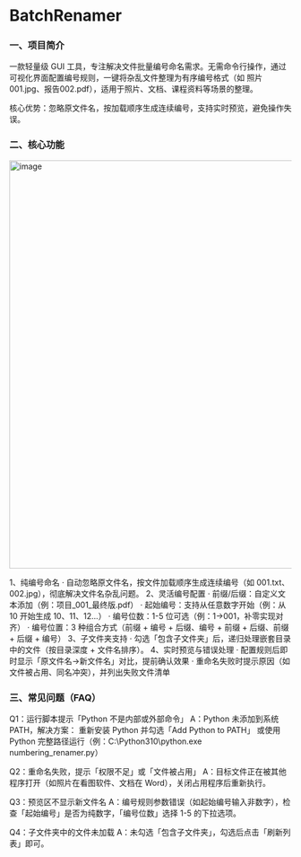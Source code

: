 # BatchRenamer

### 一、项目简介
一款轻量级 GUI 工具，专注解决文件批量编号命名需求。无需命令行操作，通过可视化界面配置编号规则，一键将杂乱文件整理为有序编号格式（如 照片001.jpg、报告002.pdf），适用于照片、文档、课程资料等场景的整理。

核心优势：忽略原文件名，按加载顺序生成连续编号，支持实时预览，避免操作失误。

### 二、核心功能
<img width="940" height="727" alt="image" src="https://github.com/user-attachments/assets/7ca697bb-207c-49cf-9666-26ccd9bf583a" />

1、纯编号命名
  · 自动忽略原文件名，按文件加载顺序生成连续编号（如 001.txt、002.jpg），彻底解决文件名杂乱问题。
2、灵活编号配置
  · 前缀/后缀：自定义文本添加（例：项目_001_最终版.pdf）
  · 起始编号：支持从任意数字开始（例：从 10 开始生成 10、11、12...）
  · 编号位数：1-5 位可选（例：1→001，补零实现对齐）
  · 编号位置：3 种组合方式（前缀 + 编号 + 后缀、编号 + 前缀 + 后缀、前缀 + 后缀 + 编号）
3、子文件夹支持
  · 勾选「包含子文件夹」后，递归处理嵌套目录中的文件（按目录深度 + 文件名排序）。
4、实时预览与错误处理
  · 配置规则后即时显示「原文件名→新文件名」对比，提前确认效果
  · 重命名失败时提示原因（如文件被占用、同名冲突），并列出失败文件清单

### 三、常见问题（FAQ）
Q1：运行脚本提示「Python 不是内部或外部命令」
A：Python 未添加到系统 PATH，解决方案：
重新安装 Python 并勾选「Add Python to PATH」
或使用 Python 完整路径运行（例：C:\Python310\python.exe numbering_renamer.py）

Q2：重命名失败，提示「权限不足」或「文件被占用」
A：目标文件正在被其他程序打开（如照片在看图软件、文档在 Word），关闭占用程序后重新执行。

Q3：预览区不显示新文件名
A：编号规则参数错误（如起始编号输入非数字），检查「起始编号」是否为纯数字，「编号位数」选择 1-5 的下拉选项。

Q4：子文件夹中的文件未加载
A：未勾选「包含子文件夹」，勾选后点击「刷新列表」即可。

